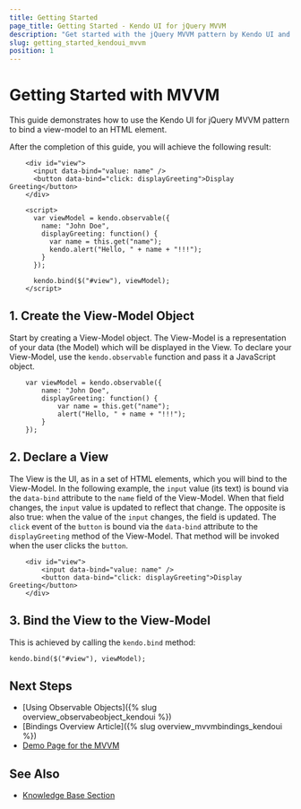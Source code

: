 ```yaml
---
title: Getting Started
page_title: Getting Started - Kendo UI for jQuery MVVM
description: "Get started with the jQuery MVVM pattern by Kendo UI and learn how to bind elements to models."
slug: getting_started_kendoui_mvvm
position: 1
---
```


# Getting Started with MVVM

This guide demonstrates how to use the Kendo UI for jQuery MVVM pattern to bind a view-model to an HTML element.

After the completion of this guide, you will achieve the following result:

```dojo
    <div id="view">
      <input data-bind="value: name" />
      <button data-bind="click: displayGreeting">Display Greeting</button>
    </div>

    <script>
      var viewModel = kendo.observable({
        name: "John Doe",
        displayGreeting: function() {
          var name = this.get("name");
          kendo.alert("Hello, " + name + "!!!");
        }
      });

      kendo.bind($("#view"), viewModel);
    </script>
```

## 1. Create the View-Model Object

Start by creating a View-Model object. The View-Model is a representation of your data (the Model) which will be displayed in the View. To declare your View-Model, use the `kendo.observable` function and pass it a JavaScript object.

        var viewModel = kendo.observable({
            name: "John Doe",
            displayGreeting: function() {
                var name = this.get("name");
                alert("Hello, " + name + "!!!");
            }
        });

## 2. Declare a View

The View is the UI, as in a set of HTML elements, which you will bind to the View-Model. In the following example, the `input` value (its text) is bound via the `data-bind` attribute to the `name` field of the View-Model. When that field changes, the `input` value is updated to reflect that change. The opposite is also true: when the value of the `input` changes, the field is updated. The `click` event of the `button` is bound via the `data-bind` attribute to the `displayGreeting` method of the View-Model. That method will be invoked when the user clicks the `button`.

        <div id="view">
            <input data-bind="value: name" />
            <button data-bind="click: displayGreeting">Display Greeting</button>
        </div>

## 3. Bind the View to the View-Model

This is achieved by calling the `kendo.bind` method:

    kendo.bind($("#view"), viewModel);

## Next Steps 

* [Using Observable Objects]({% slug overview_observabeobject_kendoui %})
* [Bindings Overview Article]({% slug overview_mvvmbindings_kendoui %})
* [Demo Page for the MVVM](https://demos.telerik.com/kendo-ui/mvvm/index)

## See Also 

* [Knowledge Base Section](/knowledge-base)

